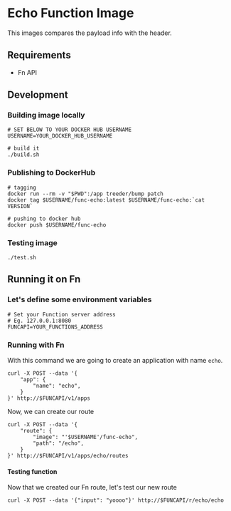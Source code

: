 # Echo Function Image

This images compares the payload info with the header.

## Requirements

- Fn API

## Development

### Building image locally

```
# SET BELOW TO YOUR DOCKER HUB USERNAME
USERNAME=YOUR_DOCKER_HUB_USERNAME

# build it
./build.sh
```

### Publishing to DockerHub

```
# tagging
docker run --rm -v "$PWD":/app treeder/bump patch
docker tag $USERNAME/func-echo:latest $USERNAME/func-echo:`cat VERSION`

# pushing to docker hub
docker push $USERNAME/func-echo
```

### Testing image

```
./test.sh
```

## Running it on Fn

### Let's define some environment variables

```
# Set your Function server address
# Eg. 127.0.0.1:8080
FUNCAPI=YOUR_FUNCTIONS_ADDRESS
```

### Running with Fn

With this command we are going to create an application with name `echo`.

```
curl -X POST --data '{
    "app": {
        "name": "echo",
    }
}' http://$FUNCAPI/v1/apps
```

Now, we can create our route

```
curl -X POST --data '{
    "route": {
        "image": "'$USERNAME'/func-echo",
        "path": "/echo",
    }
}' http://$FUNCAPI/v1/apps/echo/routes
```

#### Testing function

Now that we created our Fn route, let's test our new route

```
curl -X POST --data '{"input": "yoooo"}' http://$FUNCAPI/r/echo/echo
```